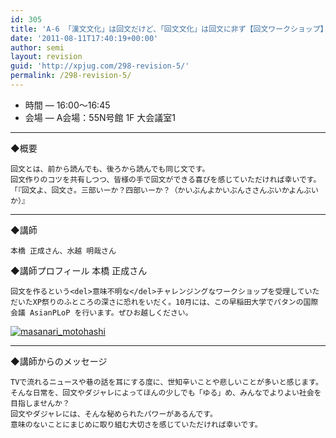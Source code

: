 ```yaml
---
id: 305
title: 'A-6 「漢文文化」は回文だけど、「回文文化」は回文に非ず【回文ワークショップ】'
date: '2011-08-11T17:40:19+00:00'
author: semi
layout: revision
guid: 'http://xpjug.com/298-revision-5/'
permalink: /298-revision-5/
---
```


- 時間 — 16:00～16:45
- 会場 — A会場：55N号館 1F 大会議室1

---

◆概要

```
回文とは、前から読んでも、後ろから読んでも同じ文です。
回文作りのコツを共有しつつ、皆様の手で回文ができる喜びを感じていただければ幸いです。
「『回文よ、回文さ。三部いーか？四部いーか？（かいぶんよかいぶんささんぶいかよんぶいか）』
```

---

◆講師

```
本橋 正成さん、水越 明哉さん
```

◆講師プロフィール 本橋 正成さん

```
回文を作るという<del>意味不明な</del>チャレンジングなワークショップを受理していただいたXP祭りのふところの深さに恐れをいだく。10月には、この早稲田大学でパタンの国際会議 AsianPLoP を行います。ぜひお越しください。
```

[![](http://xpjug.com/wp-content/uploads/2011/08/masanari_motohashi.png "masanari_motohashi")](http://xpjug.com/wp-content/uploads/2011/08/masanari_motohashi.png)

---

◆講師からのメッセージ

```
TVで流れるニュースや巷の話を耳にする度に、世知辛いことや悲しいことが多いと感じます。
そんな日常を、回文やダジャレによってほんの少しでも「ゆる」め、みんなでよりよい社会を目指しませんか？
回文やダジャレには、そんな秘められたパワーがあるんです。
意味のないことにまじめに取り組む大切さを感じていただければ幸いです。
```